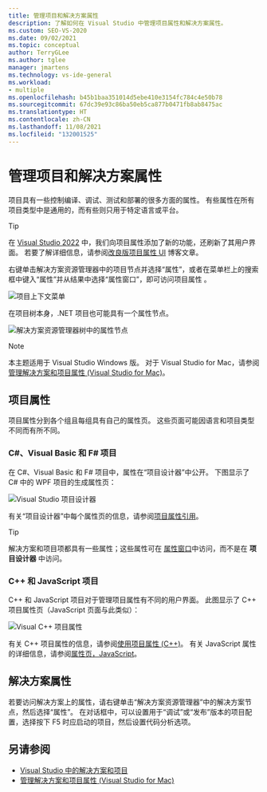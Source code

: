 ```yaml
---
title: 管理项目和解决方案属性
description: 了解如何在 Visual Studio 中管理项目属性和解决方案属性。
ms.custom: SEO-VS-2020
ms.date: 09/02/2021
ms.topic: conceptual
author: TerryGLee
ms.author: tglee
manager: jmartens
ms.technology: vs-ide-general
ms.workload:
- multiple
ms.openlocfilehash: b45b1baa351014d5ebe410e3154fc784c4e50b78
ms.sourcegitcommit: 67dc39e93c86ba50eb5ca877b0471fb8ab8475ac
ms.translationtype: HT
ms.contentlocale: zh-CN
ms.lasthandoff: 11/08/2021
ms.locfileid: "132001525"
---
```

# <a name="manage-project-and-solution-properties"></a>管理项目和解决方案属性

项目具有一些控制编译、调试、测试和部署的很多方面的属性。 有些属性在所有项目类型中是通用的，而有些则只用于特定语言或平台。

> [!TIP]
> 在 [Visual Studio 2022](/visualstudio/releases/2022/release-notes) 中，我们向项目属性添加了新的功能，还刷新了其用户界面。 若要了解详细信息，请参阅[改良版项目属性 UI](https://devblogs.microsoft.com/visualstudio/revamped-project-properties-ui/) 博客文章。

右键单击解决方案资源管理器中的项目节点并选择“属性”，或者在菜单栏上的搜索框中键入“属性”并从结果中选择“属性窗口”，即可访问项目属性   。

![项目上下文菜单](../ide/media/vs2015_proj_prop_menu.gif)

在项目树本身，.NET 项目也可能具有一个属性节点。

![解决方案资源管理器树中的属性节点](../ide/media/vs2015_props_se.png)

> [!NOTE]
> 本主题适用于 Visual Studio  Windows 版。 对于 Visual Studio for Mac，请参阅[管理解决方案和项目属性 (Visual Studio for Mac)](/visualstudio/mac/managing-solutions-and-project-properties)。

## <a name="project-properties"></a>项目属性

项目属性分到各个组且每组具有自己的属性页。 这些页面可能因语言和项目类型不同而有所不同。

### <a name="c-visual-basic-and-f-projects"></a>C#、Visual Basic 和 F# 项目

在 C#、Visual Basic 和 F# 项目中，属性在“项目设计器”中公开。 下图显示了 C# 中的 WPF 项目的生成属性页：

![Visual Studio 项目设计器](../ide/media/vs2015_proppage_build.png)

有关“项目设计器”中每个属性页的信息，请参阅[项目属性引用](../ide/reference/project-properties-reference.md)。

> [!TIP]
> 解决方案和项目项都具有一些属性；这些属性可在 [属性窗口](../ide/reference/properties-window.md)中访问，而不是在 **项目设计器** 中访问。

### <a name="c-and-javascript-projects"></a>C++ 和 JavaScript 项目

C++ 和 JavaScript 项目对于管理项目属性有不同的用户界面。 此图显示了 C++ 项目属性页（JavaScript 页面与此类似）：

![Visual C++ 项目属性](../ide/media/vs2015_projprops_cpp.png)

有关 C++ 项目属性的信息，请参阅[使用项目属性 (C++)](/cpp/build/working-with-project-properties)。 有关 JavaScript 属性的详细信息，请参阅[属性页，JavaScript](../ide/reference/property-pages-javascript.md)。

## <a name="solution-properties"></a>解决方案属性

若要访问解决方案上的属性，请右键单击“解决方案资源管理器”中的解决方案节点，然后选择“属性”。 在对话框中，可以设置用于“调试”或“发布”版本的项目配置，选择按下 F5 时应启动的项目，然后设置代码分析选项。

## <a name="see-also"></a>另请参阅

- [Visual Studio 中的解决方案和项目](../ide/solutions-and-projects-in-visual-studio.md)
- [管理解决方案和项目属性 (Visual Studio for Mac)](/visualstudio/mac/managing-solutions-and-project-properties)
